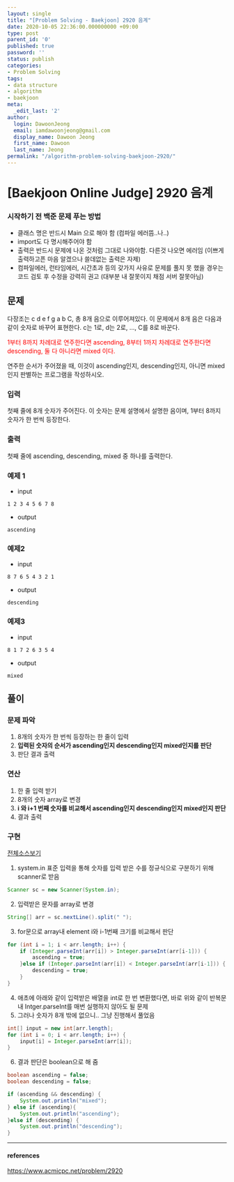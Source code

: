 ```yaml
---
layout: single
title: "[Problem Solving - Baekjoon] 2920 음계"
date: 2020-10-05 22:36:00.000000000 +09:00
type: post
parent_id: '0'
published: true
password: ''
status: publish
categories:
- Problem Solving
tags:
- data structure
- algorithm
- baekjoon
meta:
  _edit_last: '2'
author:
  login: DawoonJeong
  email: iamdawoonjeong@gmail.com
  display_name: Dawoon Jeong
  first_name: Dawoon
  last_name: Jeong
permalink: "/algorithm-problem-solving-baekjoon-2920/"
---
```

# [Baekjoon Online Judge] 2920 음계


### 시작하기 전 백준 문제 푸는 방법
- 클래스 명은 반드시 Main 으로 해야 함 (컴파일 에러뜸..나..)
- import도 다 명시해주어야 함
- 출력은 반드시 문제에 나온 것처럼 그대로 나와야함. 다른것 나오면 에러임 (이쁘게 출력하고픈 마음 알겠으나 쓸데없는 출력은 자제)
- 컴파일에러, 런타임에러, 시간초과 등의 갖가지 사유로 문제를 풀지 못 했을 경우는 코드 검토 후 수정을 강력히 권고 (대부분 내 잘못이지 채점 서버 잘못아님)


## 문제
다장조는 c d e f g a b C, 총 8개 음으로 이루어져있다. 이 문제에서 8개 음은 다음과 같이 숫자로 바꾸어 표현한다. c는 1로, d는 2로, ..., C를 8로 바꾼다.

<span style="color:red">1부터 8까지 차례대로 연주한다면 ascending, 8부터 1까지 차례대로 연주한다면 descending, 둘 다 아니라면 mixed 이다.</span>

연주한 순서가 주어졌을 때, 이것이 ascending인지, descending인지, 아니면 mixed인지 판별하는 프로그램을 작성하시오.


### 입력
첫째 줄에 8개 숫자가 주어진다. 이 숫자는 문제 설명에서 설명한 음이며, 1부터 8까지 숫자가 한 번씩 등장한다.


### 출력
첫째 줄에 ascending, descending, mixed 중 하나를 출력한다.


### 예제 1
- input
```
1 2 3 4 5 6 7 8
```

- output
```
ascending
```


### 예제2
- input
```
8 7 6 5 4 3 2 1
```

- output
```
descending
```

### 예제3
- input
```
8 1 7 2 6 3 5 4
```

- output
```
mixed
```


## 풀이


### 문제 파악
1. 8개의 숫자가 한 번씩 등장하는 한 줄이 입력
2. **입력된 숫자의 순서가 ascending인지 descending인지 mixed인지를 판단**
3. 판단 결과 출력


### 연산
1. 한 줄 입력 받기
2. 8개의 숫자 array로 변경
3. **i 와 i+1 번째 숫자를 비교해서 ascending인지 descending인지 mixed인지 판단**
4. 결과 출력


### 구현

[전체소스보기](https://github.com/iamdawoonjeong/java-datastructure-algorithm/blob/master/java-algorithm-problem-solving/src/baekjoon/scale2920/Main.java)

1. system.in 표준 입력을 통해 숫자를 입력 받은 수를 정규식으로 구분하기 위해 scanner로 받음
```java
Scanner sc = new Scanner(System.in);
```

2. 입력받은 문자를 array로 변경
```java
String[] arr = sc.nextLine().split(" ");
```

3. for문으로 array내 element i와 i-1번째 크기를 비교해서 판단
```java
for (int i = 1; i < arr.length; i++) {
    if (Integer.parseInt(arr[i]) > Integer.parseInt(arr[i-1])) {
        ascending = true;
    }else if (Integer.parseInt(arr[i]) < Integer.parseInt(arr[i-1])) {
        descending = true;
    }
}
```

4. 애초에 아래와 같이 입력받은 배열을 int로 한 번 변환했다면, 바로 위와 같이 반복문내 Intger.parseInt를 매번 실행하지 않아도 될 문제
5. 그러나 숫자가 8개 밖에 없으니.. 그냥 진행해서 풀었음
```java
int[] input = new int[arr.length];
for (int i = 0; i < arr.length; i++) {
    input[i] = Integer.parseInt(arr[i]);
}
```

6. 결과 판단은 boolean으로 해 줌


```java
boolean ascending = false;
boolean descending = false;

if (ascending && descending) {
    System.out.println("mixed");
} else if (ascending){
    System.out.println("ascending");
}else if (descending) {
    System.out.println("descending");
}
```    


---

#### references
<https://www.acmicpc.net/problem/2920>
